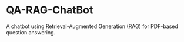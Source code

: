 # QA-RAG-ChatBot
A chatbot using Retrieval-Augmented Generation (RAG) for PDF-based question answering.
